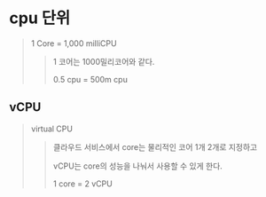 # cpu 단위

> 1 Core = 1,000 milliCPU
>
> > 1 코어는 1000밀리코어와 같다.
> >
> > 0.5 cpu = 500m cpu

## vCPU

> virtual CPU
>
> > 클라우드 서비스에서 core는 물리적인 코어 1개 2개로 지정하고
> >
> > vCPU는 core의 성능을 나눠서 사용할 수 있게 한다.
> >
> > 1 core = 2 vCPU
